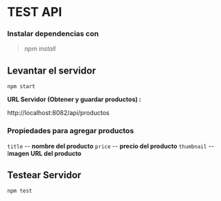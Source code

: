 #  TEST API

### Instalar dependencias con 

> *npm install*

## Levantar el servidor

    npm start

**URL Servidor (Obtener y guardar productos) :**  

http://localhost:8082/api/productos

### Propiedades para agregar productos

```title```    --  **nombre del producto** 
```price```    --  **precio del producto**
```thumbnail```  -- I**magen URL del producto**


## Testear Servidor

    npm test

